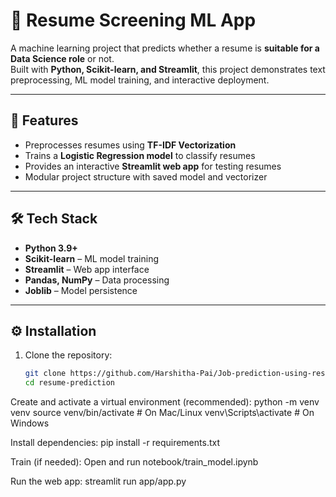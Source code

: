 # 📄 Resume Screening ML App  

A machine learning project that predicts whether a resume is **suitable for a Data Science role** or not.  
Built with **Python, Scikit-learn, and Streamlit**, this project demonstrates text preprocessing, ML model training, and interactive deployment.  

---

## 🚀 Features  
- Preprocesses resumes using **TF-IDF Vectorization**  
- Trains a **Logistic Regression model** to classify resumes  
- Provides an interactive **Streamlit web app** for testing resumes  
- Modular project structure with saved model and vectorizer  

---

## 🛠 Tech Stack  
- **Python 3.9+**  
- **Scikit-learn** – ML model training  
- **Streamlit** – Web app interface  
- **Pandas, NumPy** – Data processing  
- **Joblib** – Model persistence  

---

## ⚙️ Installation  

1. Clone the repository:  
   ```bash
   git clone https://github.com/Harshitha-Pai/Job-prediction-using-resume.git
   cd resume-prediction

Create and activate a virtual environment (recommended):
python -m venv venv
source venv/bin/activate  # On Mac/Linux
venv\Scripts\activate     # On Windows


Install dependencies:
pip install -r requirements.txt


Train (if needed):
Open and run notebook/train_model.ipynb

Run the web app:
streamlit run app/app.py

